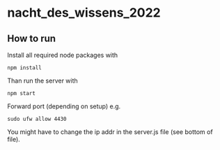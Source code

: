 # nacht_des_wissens_2022

## How to run

Install all required node packages with
```
npm install
```

Than run the server with
```
npm start
```

Forward port (depending on setup) e.g.

```
sudo ufw allow 4430
```

You might have to change the ip addr in the server.js file (see bottom of file).



